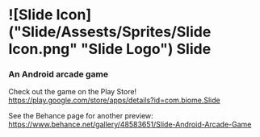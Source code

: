# ![Slide Icon]("Slide/Assests/Sprites/Slide Icon.png" "Slide Logo") Slide
### An Android arcade game

Check out the game on the Play Store!
https://play.google.com/store/apps/details?id=com.biome.Slide

See the Behance page for another preview:
https://www.behance.net/gallery/48583651/Slide-Android-Arcade-Game
